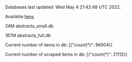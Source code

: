 Databases last updated: Wed May  4 21:42:48 UTC 2022. 

Available [here](https://github.com/cbeauhilton/ash-db/releases).


24M	abstracts_small.db

187M	abstracts_full.db

Current number of items in db:
[{"count(*)": 96904}]

Current number of scraped items in db:
[{"count(*)": 21112}]
